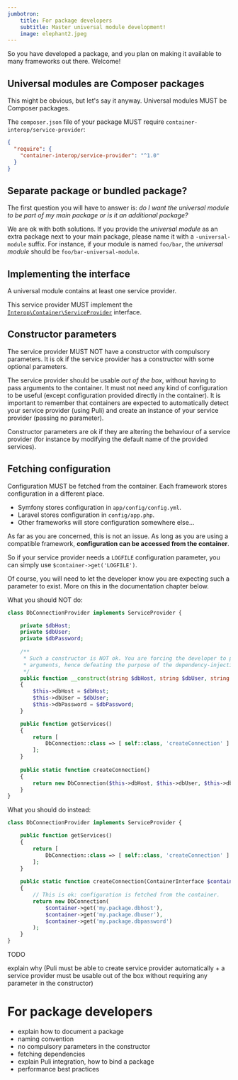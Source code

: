```yaml
---
jumbotron:
    title: For package developers
    subtitle: Master universal module development!
    image: elephant2.jpeg
---
```


So you have developed a package, and you plan on making it available to many frameworks out there. Welcome!

Universal modules are Composer packages
---------------------------------------

This might be obvious, but let's say it anyway. Universal modules MUST be Composer packages.

The `composer.json` file of your package MUST require `container-interop/service-provider`:

```json
{
  "require": {
    "container-interop/service-provider": "^1.0"
  }
}
```


Separate package or bundled package?
------------------------------------

The first question you will have to answer is: *do I want the universal module to be part of my main package or is it an additional package?*

We are ok with both solutions. If you provide the *universal module* as an extra package next to your main package, please name it with a `-universal-module` suffix.
For instance, if your module is named `foo/bar`, the *universal module* should be `foo/bar-universal-module`.


Implementing the interface
--------------------------

A universal module contains at least one service provider.

This service provider MUST implement the [`Interop\Container\ServiceProvider`](https://github.com/container-interop/service-provider/blob/master/src/ServiceProvider.php) interface.

Constructor parameters
----------------------

The service provider MUST NOT have a constructor with compulsory parameters. It is ok if the service provider has a constructor with some optional parameters.

<div class="alert alert-info">
The service provider should be usable <em>out of the box</em>, without having to pass arguments to the container.
It must not need any kind of configuration to be useful (except configuration provided directly in the container). It is important to remember that containers are expected to
automatically detect your service provider (using Puli) and create an instance of your service provider (passing no parameter).
</div>

Constructor parameters are ok if they are altering the behaviour of a service provider (for instance by modifying the default name of the provided services).


Fetching configuration
----------------------

Configuration MUST be fetched from the container. Each framework stores configuration in a different place.

- Symfony stores configuration in `app/config/config.yml`.
- Laravel stores configuration in `config/app.php`.
- Other frameworks will store configuration somewhere else...

As far as you are concerned, this is not an issue. As long as you are using a compatible framework, **configuration can be accessed from the container**.

So if your service provider needs a `LOGFILE` configuration parameter, you can simply use `$container->get('LOGFILE')`.

Of course, you will need to let the developer know you are expecting such a parameter to exist. More on this in the documentation chapter below.


<div class="alert alert-danger">What you should NOT do:</div>

```php
class DbConnectionProvider implements ServiceProvider {

    private $dbHost;
    private $dbUser;
    private $dbPassword;
    
    /**
     * Such a constructor is NOT ok. You are forcing the developer to pass parameters in the constructor
     * arguments, hence defeating the purpose of the dependency-injection container.
     */
    public function __construct(string $dbHost, string $dbUser, string $dbPassword)
    {
        $this->dbHost = $dbHost;
        $this->dbUser = $dbUser;
        $this->dbPassword = $dbPassword;
    }

    public function getServices()
    {
        return [
            DbConnection::class => [ self::class, 'createConnection' ]
        ];
    }
    
    public static function createConnection()
    {
        return new DbConnection($this->dbHost, $this->dbUser, $this->dbPassword);
    }
}
```

<div class="alert alert-success">What you should do instead:</div>

```php
class DbConnectionProvider implements ServiceProvider {

    public function getServices()
    {
        return [
            DbConnection::class => [ self::class, 'createConnection' ]
        ];
    }
    
    public static function createConnection(ContainerInterface $container)
    {
        // This is ok: configuration is fetched from the container.
        return new DbConnection(
            $container->get('my.package.dbhost'),
            $container->get('my.package.dbuser'), 
            $container->get('my.package.dbpassword')
        );
    }
}
```



TODO

explain why (Puli must be able to create service provider automatically + a service provider must be usable out of the box without requiring any parameter in the constructor)





For package developers
=======================


- explain how to document a package
- naming convention
- no compulsory parameters in the constructor
- fetching dependencies
- explain Puli integration, how to bind a package
- performance best practices
